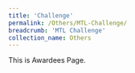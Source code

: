```yaml
---
title: 'Challenge'
permalink: /Others/MTL-Challenge/
breadcrumb: 'MTL Challenge'
collection_name: Others
---
```


<div>
This is Awardees Page.
</div>
